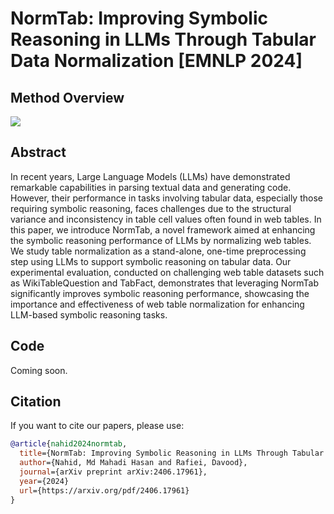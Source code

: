 # NormTab: Improving Symbolic Reasoning in LLMs Through Tabular Data Normalization [EMNLP 2024]

## Method Overview 

<image src="/NormTab.jpg"/>


## Abstract
In recent years, Large Language Models (LLMs) have demonstrated remarkable capabilities in parsing textual data and generating code. However, their performance in tasks involving tabular data, especially those requiring
symbolic reasoning, faces challenges due to the structural variance and inconsistency in table cell values often found in web tables. In this paper, we introduce NormTab, a novel framework aimed at enhancing the symbolic
reasoning performance of LLMs by normalizing web tables. We study table normalization as a stand-alone, one-time preprocessing step using LLMs to support symbolic reasoning on tabular data. Our experimental evaluation, conducted on challenging web table datasets such as WikiTableQuestion and TabFact, demonstrates that leveraging NormTab significantly improves symbolic reasoning performance, showcasing the importance and effectiveness of web table normalization for enhancing LLM-based symbolic reasoning tasks.


## Code 

Coming soon.

## Citation

If you want to cite our papers, please use:

```bibtex
@article{nahid2024normtab,
  title={NormTab: Improving Symbolic Reasoning in LLMs Through Tabular Data Normalization},
  author={Nahid, Md Mahadi Hasan and Rafiei, Davood},
  journal={arXiv preprint arXiv:2406.17961},
  year={2024}
  url={https://arxiv.org/pdf/2406.17961}
}
```
